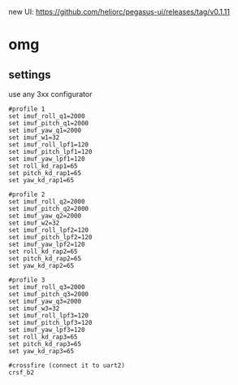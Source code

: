 new UI: https://github.com/heliorc/pegasus-ui/releases/tag/v0.1.11

# omg

## settings

use any 3xx configurator

```cli
#profile 1
set imuf_roll_q1=2000
set imuf_pitch_q1=2000
set imuf_yaw_q1=2000
set imuf_w1=32
set imuf_roll_lpf1=120
set imuf_pitch_lpf1=120
set imuf_yaw_lpf1=120
set roll_kd_rap1=65
set pitch_kd_rap1=65
set yaw_kd_rap1=65

#profile 2
set imuf_roll_q2=2000
set imuf_pitch_q2=2000
set imuf_yaw_q2=2000
set imuf_w2=32
set imuf_roll_lpf2=120
set imuf_pitch_lpf2=120
set imuf_yaw_lpf2=120
set roll_kd_rap2=65
set pitch_kd_rap2=65
set yaw_kd_rap2=65

#profile 3
set imuf_roll_q3=2000
set imuf_pitch_q3=2000
set imuf_yaw_q3=2000
set imuf_w3=32
set imuf_roll_lpf3=120
set imuf_pitch_lpf3=120
set imuf_yaw_lpf3=120
set roll_kd_rap3=65
set pitch_kd_rap3=65
set yaw_kd_rap3=65

#crossfire (connect it to uart2)
crsf_b2
```
